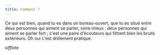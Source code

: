 ```yaml
---
title: Comment ?
---
```


Ce qui est bien, quand tu es dans un bureau-ouvert, que tu es situé entre deux
personnes qui aiment se parler, voire mieux : deux personnes qui aiment se
parler fort ; c'est une paire d'écouteurs qui filtrent bien les bruits
extérieurs. Oh oui c'est drôlement pratique.

*sifflote*

